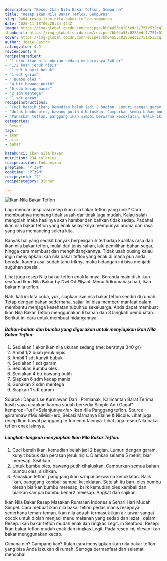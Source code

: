 ```yaml
---
description: "Resep Ikan Nila Bakar Teflon, Sempurna"
title: "Resep Ikan Nila Bakar Teflon, Sempurna"
slug: 2464-resep-ikan-nila-bakar-teflon-sempurna
date: 2020-11-18T00:20:34.424Z
image: https://img-global.cpcdn.com/recipes/bb04a53c0285edc1/751x532cq70/ikan-nila-bakar-teflon-foto-resep-utama.jpg
thumbnail: https://img-global.cpcdn.com/recipes/bb04a53c0285edc1/751x532cq70/ikan-nila-bakar-teflon-foto-resep-utama.jpg
cover: https://img-global.cpcdn.com/recipes/bb04a53c0285edc1/751x532cq70/ikan-nila-bakar-teflon-foto-resep-utama.jpg
author: Josie Castro
ratingvalue: 4.9
reviewcount: 9
recipeingredient:
- "1 ekor ikan nila ukuran sedang me beratnya 340 gr"
- "1/2 buah jeruk nipis"
- "1 sdt kunyit bubuk"
- "1 sdt garam"
- " Bumbu oles "
- "4 btr bawang putih"
- "6 sdm kecap manis"
- "2 sdm mentega"
- "1 sdt garam"
recipeinstructions:
- "Cuci bersih ikan, kemudian belah jadi 2 bagian. Lumuri dengan garam, kunyit bubuk dan perasan jeruk nipis. Diamkan selama 5 menit, biar meresap. Sisihkan."
- "Untuk bumbu oles, bawang putih dihaluskan. Campurkan semua bahan bumbu oles, sisihkan."
- "Panaskan teflon, panggang ikan sampai berwarna kecoklatan. Balik ikan, panggang kembali sampai kecoklatan. Setelah itu baru oles bumbu olesan biarkan bumbu meresap, balik kemudian oles kembali dan biarkan sampai bumbu benar2 meresap. Angkat dan sajikan."
categories:
- Resep
tags:
- ikan
- nila
- bakar

katakunci: ikan nila bakar 
nutrition: 234 calories
recipecuisine: Indonesian
preptime: "PT39M"
cooktime: "PT39M"
recipeyield: "2"
recipecategory: Dinner

---
```



![Ikan Nila Bakar Teflon](https://img-global.cpcdn.com/recipes/bb04a53c0285edc1/751x532cq70/ikan-nila-bakar-teflon-foto-resep-utama.jpg)

Lagi mencari inspirasi resep ikan nila bakar teflon yang unik? Cara membuatnya memang tidak susah dan tidak juga mudah. Kalau salah mengolah maka hasilnya akan hambar dan bahkan tidak sedap. Padahal ikan nila bakar teflon yang enak selayaknya mempunyai aroma dan rasa yang bisa memancing selera kita.

Banyak hal yang sedikit banyak berpengaruh terhadap kualitas rasa dari ikan nila bakar teflon, mulai dari jenis bahan, lalu pemilihan bahan segar, hingga cara membuat dan menghidangkannya. Tidak usah pusing kalau ingin menyiapkan ikan nila bakar teflon yang enak di mana pun anda berada, karena asal sudah tahu triknya maka hidangan ini bisa menjadi suguhan spesial.

Lihat juga resep Nila bakar teflon enak lainnya. Beranda main dish ikan-seafood Ikan Nila Bakar by Dwi Oti Eliyani. Menu #dirumahaja hari, ikan bakar nila teflon.


Nah, kali ini kita coba, yuk, siapkan ikan nila bakar teflon sendiri di rumah. Tetap dengan bahan sederhana, sajian ini bisa memberi manfaat dalam membantu menjaga kesehatan tubuhmu sekeluarga. Anda dapat membuat Ikan Nila Bakar Teflon menggunakan 9 bahan dan 3 langkah pembuatan. Berikut ini cara untuk membuat hidangannya.

<!--inarticleads1-->

##### Bahan-bahan dan bumbu yang digunakan untuk menyiapkan Ikan Nila Bakar Teflon:

1. Sediakan 1 ekor ikan nila ukuran sedang (me: beratnya 340 gr)
1. Ambil 1/2 buah jeruk nipis
1. Ambil 1 sdt kunyit bubuk
1. Sediakan 1 sdt garam
1. Sediakan  Bumbu oles :
1. Sediakan 4 btr bawang putih
1. Siapkan 6 sdm kecap manis
1. Gunakan 2 sdm mentega
1. Siapkan 1 sdt garam


Source : Dapur Lse Kurniawan Dari : Pontianak, Kalimantan Barat Terima kasih saya ucapkan karena sudah bersedia Simple Anti Gagal&#34; itemprop=&#34;url&#34;&gt;Selanjutnya&lt;/a&gt; Ikan Nila Panggang teflon. Source : @iramnaw #MulaiMisiHero_Bekasi Mamanya Elaine &amp; Nicole. Lihat juga resep Ikan bawal panggang teflon enak lainnya. Lihat juga resep Nila bakar teflon enak lainnya. 

<!--inarticleads2-->

##### Langkah-langkah menyiapkan Ikan Nila Bakar Teflon:

1. Cuci bersih ikan, kemudian belah jadi 2 bagian. Lumuri dengan garam, kunyit bubuk dan perasan jeruk nipis. Diamkan selama 5 menit, biar meresap. Sisihkan.
1. Untuk bumbu oles, bawang putih dihaluskan. Campurkan semua bahan bumbu oles, sisihkan.
1. Panaskan teflon, panggang ikan sampai berwarna kecoklatan. Balik ikan, panggang kembali sampai kecoklatan. Setelah itu baru oles bumbu olesan biarkan bumbu meresap, balik kemudian oles kembali dan biarkan sampai bumbu benar2 meresap. Angkat dan sajikan.


Ikan Nila Bakar Resep Masakan Rumahan Indonesia Sehari Hari Mudah Simpel. Cara mebuat ikan nila bakar teflon pedas manis resepnya sederhana teman-teman. ikan nila adalah termasuk ikan air tawar sangat cocok untuk diolah menjadi menu makanan yang sedap dan lezat , dalam. Resep: Ikan bakar teflon mudah enak dan ringkas Legit. in Seafood. Resep: Ikan bakar teflon mudah enak dan ringkas Legit. Pada resep ini, olesan ikan bakar menggunakan kecap. 

Gimana nih? Gampang kan? Itulah cara menyiapkan ikan nila bakar teflon yang bisa Anda lakukan di rumah. Semoga bermanfaat dan selamat mencoba!
